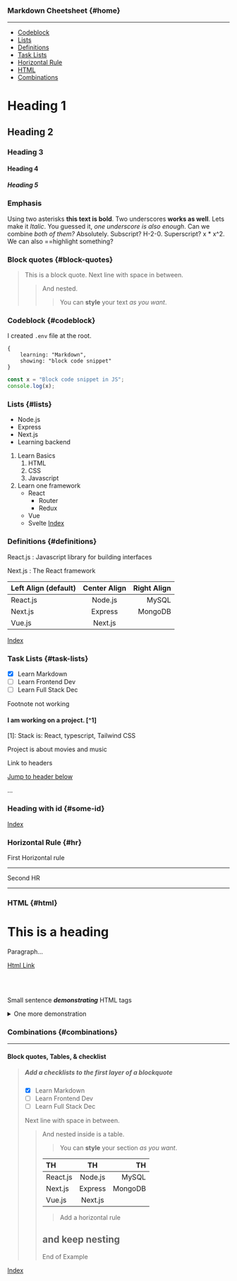 ### Markdown Cheetsheet {#home}

<hr>

- [Codeblock](#codeblock)
- [Lists](#lists)
- [Definitions](#definitions)
- [Task Lists](#task-lists)
- [Horizontal Rule](#hr)
- [HTML](#html)<br>
- [Combinations](#combinations)

# Heading 1

## Heading 2

### Heading 3

#### Heading 4

##### Heading 5

### Emphasis

Using two asterisks **this text is bold**.
Two underscores **works as well**.
Lets make it _Italic_.
You guessed it, _one underscore is also enough_.
Can we combine _*both of them?*_ Absolutely.
Subscript? H-2-0.
Superscript? x \* x^2.
We can also ==highlight something?

### Block quotes {#block-quotes}

> This is a block quote.
> Next line with space in between.
>
> > And nested.
> >
> > > You can **style** your text _as you want_.

### Codeblock {#codeblock}

I created `.env` file at the root.

```
{
    learning: "Markdown",
    showing: "block code snippet"
}

```

```js
const x = "Block code snippet in JS";
console.log(x);
```

### Lists {#lists}

- Node.js
- Express
- Next.js
- Learning backend

1. Learn Basics
   1. HTML
   2. CSS
   3. Javascript
2. Learn one framework
   - React
     - Router
     - Redux
   - Vue
   - Svelte
     [Index](#home)

### Definitions {#definitions}

React.js
: Javascript library for building interfaces

Next.js
: The React framework

| Left Align (default) | Center Align | Right Align |
| :------------------- | :----------: | ----------: |
| React.js             |   Node.js    |       MySQL |
| Next.js              |   Express    |     MongoDB |
| Vue.js               |   Next.js    |             |

[Index](#home)

### Task Lists {#task-lists}

- [x] Learn Markdown
- [ ] Learn Frontend Dev
- [ ] Learn Full Stack Dec

Footnote not working

#### I am working on a project. [^1]

[1]: Stack is: React, typescript, Tailwind CSS

Project is about movies and music

Link to headers

[Jump to header below](#some-id)

...

### Heading with id {#some-id}

[Index](#home)

### Horizontal Rule {#hr}

First Horizontal rule

---

Second HR

---

### HTML {#html}

<h1>This is a heading</h1>

<p>Paragraph...</p>

<a href="#">Html Link</a>

<br>
<br>

<p>Small sentence <strong><em>demonstrating</em></strong> HTML tags</p>

<details>
<summary>One more demonstration</summary>

- Easy
- Simple
</details>

### Combinations {#combinations}

---

#### Block quotes, Tables, & checklist

> ##### Add a checklists to the first layer of a blockquote
>
> - [x] Learn Markdown
> - [ ] Learn Frontend Dev
> - [ ] Learn Full Stack Dec
>
> Next line with space in between.
>
> > And nested inside is a table.
> >
> > > You can **style** your section _as you want_.
> >
> > | TH       |   TH    |      TH |
> > | :------- | :-----: | ------: |
> > | React.js | Node.js |   MySQL |
> > | Next.js  | Express | MongoDB |
> > | Vue.js   | Next.js |         |
> >
> > > Add a horizontal rule
> >
> > ## and keep nesting
> >
> > End of Example

[Index](#home)
